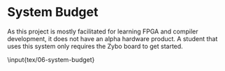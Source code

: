 # System Budget

As this project is mostly facilitated for learning FPGA and compiler
development, it does not have an alpha hardware product. A student that uses
this system only requires the Zybo board to get started.

\input{tex/06-system-budget}

